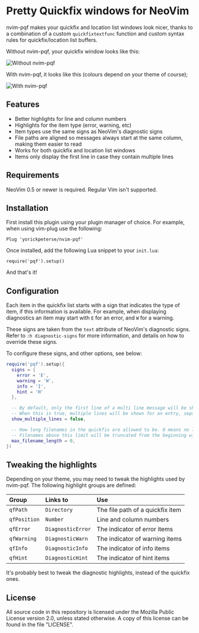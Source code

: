 # Pretty Quickfix windows for NeoVim

nvim-pqf makes your quickfix and location list windows look nicer, thanks to a
combination of a custom `quickfixtextfunc` function and custom syntax rules for
quickfix/location list buffers.

Without nvim-pqf, your quickfix window looks like this:

![Without nvim-pqf](images/before.png)

With nvim-pqf, it looks like this (colours depend on your theme of course);

![With nvim-pqf](images/after.png)

## Features

- Better highlights for line and column numbers
- Highlights for the item type (error, warning, etc)
- Item types use the same signs as NeoVim's diagnostic signs
- File paths are aligned so messages always start at the same column, making
  them easier to read
- Works for both quickfix and location list windows
- Items only display the first line in case they contain multiple lines

## Requirements

NeoVim 0.5 or newer is required. Regular Vim isn't supported.

## Installation

First install this plugin using your plugin manager of choice. For example, when
using vim-plug use the following:

    Plug 'yorickpeterse/nvim-pqf'

Once installed, add the following Lua snippet to your `init.lua`:

    require('pqf').setup()

And that's it!

## Configuration

Each item in the quickfix list starts with a sign that indicates the type of
item, if this information is available. For example, when displaying diagnostics
an item may start with `E` for an error, and `W` for a warning.

These signs are taken from the `text` attribute of NeoVim's diagnostic signs.
Refer to `:h diagnostic-signs` for more information, and details on how to
override these signs.

To configure these signs, and other options, see below:

```lua
require('pqf').setup({
  signs = {
    error = 'E',
    warning = 'W',
    info = 'I',
    hint = 'H'
  },

  -- By default, only the first line of a multi line message will be shown.
  -- When this is true, multiple lines will be shown for an entry, separated by a space
  show_multiple_lines = false,

  -- How long filenames in the quickfix are allowed to be. 0 means no limit.
  -- Filenames above this limit will be truncated from the beginning with [...]
  max_filename_length = 0,
})
```

## Tweaking the highlights

Depending on your theme, you may need to tweak the highlights used by nvim-pqf.
The following highlight groups are defined:

| Group        | Links to          | Use
|:-------------|:------------------|:-----------------------------------
| `qfPath`     | `Directory`       | The file path of a quickfix item
| `qfPosition` | `Number`          | Line and column numbers
| `qfError`    | `DiagnosticError` | The indicator of error items
| `qfWarning`  | `DiagnosticWarn`  | The indicator of warning items
| `qfInfo`     | `DiagnosticInfo`  | The indicator of info items
| `qfHint`     | `DiagnosticHint`  | The indicator of hint items

It's probably best to tweak the diagnostic highlights, instead of the quickfix
ones.

## License

All source code in this repository is licensed under the Mozilla Public License
version 2.0, unless stated otherwise. A copy of this license can be found in the
file "LICENSE".
